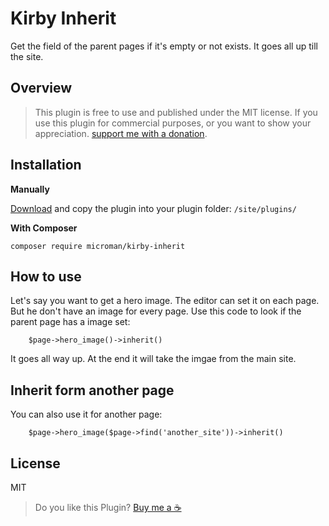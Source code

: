 # Kirby Inherit

Get the field of the parent pages if it's empty or not exists. It goes all up till the site.


## Overview

<plugin-description>

> This plugin is free to use and published under the MIT license. If you use this plugin for commercial purposes, or you want to show your appreciation. [support me with a donation](https://www.paypal.com/donate/?hosted_button_id=BHXBDRWYPUPCG).

## Installation

**Manually**

[Download](https://github.com/youngcut/kirby-inherit) and copy the plugin into your plugin folder: `/site/plugins/`

**With Composer**

`composer require microman/kirby-inherit`

## How to use

Let's say you want to get a hero image. The editor can set it on each page. But he don't have an image for every page. Use this code to look if the parent page has a image set:

```
    $page->hero_image()->inherit()
```

It goes all way up. At the end it will take the imgae from the main site.

## Inherit form another page

You can also use it for another page:

```
    $page->hero_image($page->find('another_site'))->inherit()
```

## License

MIT

> Do you like this Plugin? [Buy me a ☕️](https://www.paypal.com/donate/?hosted_button_id=BHXBDRWYPUPCG)